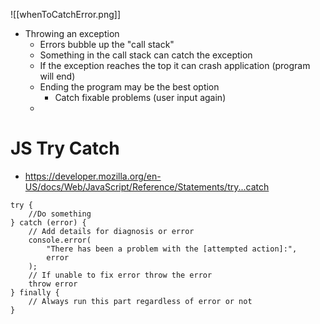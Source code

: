 ![[whenToCatchError.png]]

- Throwing an exception
	- Errors bubble up the "call stack"
	- Something in the call stack can catch the exception
	- If the exception reaches the top it can crash application (program will end)
	- Ending the program may be the best option
		- Catch fixable problems (user input again)
	- 

# JS Try Catch

- https://developer.mozilla.org/en-US/docs/Web/JavaScript/Reference/Statements/try...catch

```JS
try {
	//Do something
} catch (error) {
	// Add details for diagnosis or error
	console.error(
		"There has been a problem with the [attempted action]:",
		error
	);
	// If unable to fix error throw the error
	throw error
} finally {
	// Always run this part regardless of error or not 
}
```